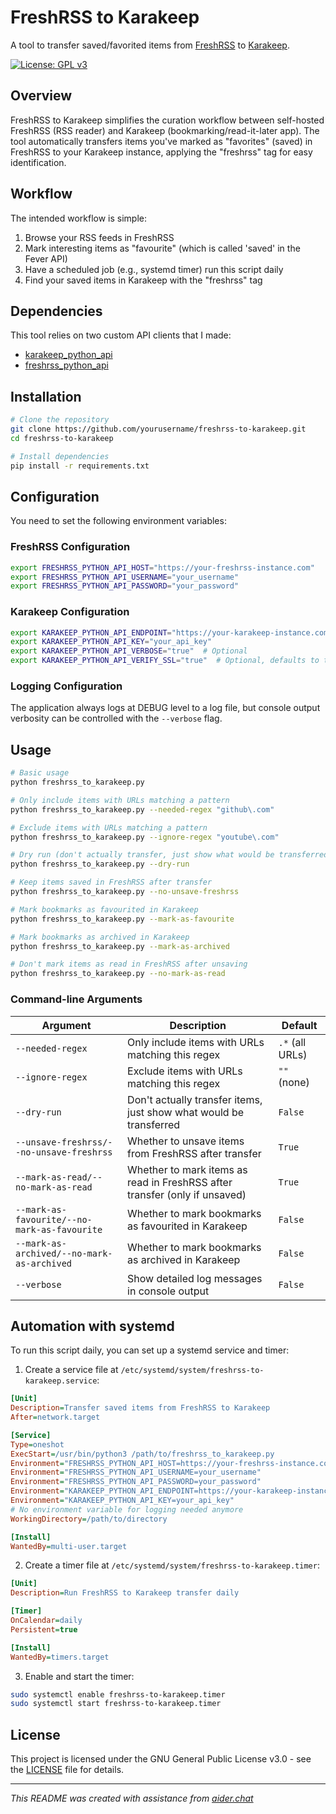# FreshRSS to Karakeep

A tool to transfer saved/favorited items from [FreshRSS](https://github.com/FreshRSS/FreshRSS) to [Karakeep](https://github.com/karakeep-app/karakeep).

[![License: GPL v3](https://img.shields.io/badge/License-GPLv3-blue.svg)](https://www.gnu.org/licenses/gpl-3.0)

## Overview

FreshRSS to Karakeep simplifies the curation workflow between self-hosted FreshRSS (RSS reader) and Karakeep (bookmarking/read-it-later app). The tool automatically transfers items you've marked as "favorites" (saved) in FreshRSS to your Karakeep instance, applying the "freshrss" tag for easy identification.

## Workflow

The intended workflow is simple:

1. Browse your RSS feeds in FreshRSS
2. Mark interesting items as "favourite" (which is called 'saved' in the Fever API)
3. Have a scheduled job (e.g., systemd timer) run this script daily
4. Find your saved items in Karakeep with the "freshrss" tag

## Dependencies

This tool relies on two custom API clients that I made:
- [karakeep_python_api](https://github.com/thiswillbeyourgithub/karakeep_python_api/)
- [freshrss_python_api](https://github.com/thiswillbeyourgithub/freshrss_python_api/)

## Installation

```bash
# Clone the repository
git clone https://github.com/yourusername/freshrss-to-karakeep.git
cd freshrss-to-karakeep

# Install dependencies
pip install -r requirements.txt
```

## Configuration

You need to set the following environment variables:

### FreshRSS Configuration
```bash
export FRESHRSS_PYTHON_API_HOST="https://your-freshrss-instance.com"
export FRESHRSS_PYTHON_API_USERNAME="your_username"
export FRESHRSS_PYTHON_API_PASSWORD="your_password"
```

### Karakeep Configuration
```bash
export KARAKEEP_PYTHON_API_ENDPOINT="https://your-karakeep-instance.com/api/v1"
export KARAKEEP_PYTHON_API_KEY="your_api_key"
export KARAKEEP_PYTHON_API_VERBOSE="true"  # Optional
export KARAKEEP_PYTHON_API_VERIFY_SSL="true"  # Optional, defaults to true
```

### Logging Configuration
The application always logs at DEBUG level to a log file, but console output verbosity can be controlled with the `--verbose` flag.

## Usage

```bash
# Basic usage
python freshrss_to_karakeep.py

# Only include items with URLs matching a pattern
python freshrss_to_karakeep.py --needed-regex "github\.com"

# Exclude items with URLs matching a pattern
python freshrss_to_karakeep.py --ignore-regex "youtube\.com"

# Dry run (don't actually transfer, just show what would be transferred)
python freshrss_to_karakeep.py --dry-run

# Keep items saved in FreshRSS after transfer
python freshrss_to_karakeep.py --no-unsave-freshrss

# Mark bookmarks as favourited in Karakeep
python freshrss_to_karakeep.py --mark-as-favourite

# Mark bookmarks as archived in Karakeep
python freshrss_to_karakeep.py --mark-as-archived

# Don't mark items as read in FreshRSS after unsaving
python freshrss_to_karakeep.py --no-mark-as-read
```

### Command-line Arguments

| Argument | Description | Default |
|----------|-------------|---------|
| `--needed-regex` | Only include items with URLs matching this regex | `.*` (all URLs) |
| `--ignore-regex` | Exclude items with URLs matching this regex | `""` (none) |
| `--dry-run` | Don't actually transfer items, just show what would be transferred | `False` |
| `--unsave-freshrss/--no-unsave-freshrss` | Whether to unsave items from FreshRSS after transfer | `True` |
| `--mark-as-read/--no-mark-as-read` | Whether to mark items as read in FreshRSS after transfer (only if unsaved) | `True` |
| `--mark-as-favourite/--no-mark-as-favourite` | Whether to mark bookmarks as favourited in Karakeep | `False` |
| `--mark-as-archived/--no-mark-as-archived` | Whether to mark bookmarks as archived in Karakeep | `False` |
| `--verbose` | Show detailed log messages in console output | `False` |

## Automation with systemd

To run this script daily, you can set up a systemd service and timer:

1. Create a service file at `/etc/systemd/system/freshrss-to-karakeep.service`:
```ini
[Unit]
Description=Transfer saved items from FreshRSS to Karakeep
After=network.target

[Service]
Type=oneshot
ExecStart=/usr/bin/python3 /path/to/freshrss_to_karakeep.py
Environment="FRESHRSS_PYTHON_API_HOST=https://your-freshrss-instance.com"
Environment="FRESHRSS_PYTHON_API_USERNAME=your_username"
Environment="FRESHRSS_PYTHON_API_PASSWORD=your_password" 
Environment="KARAKEEP_PYTHON_API_ENDPOINT=https://your-karakeep-instance.com/api/v1/"
Environment="KARAKEEP_PYTHON_API_KEY=your_api_key"
# No environment variable for logging needed anymore
WorkingDirectory=/path/to/directory

[Install]
WantedBy=multi-user.target
```

2. Create a timer file at `/etc/systemd/system/freshrss-to-karakeep.timer`:
```ini
[Unit]
Description=Run FreshRSS to Karakeep transfer daily

[Timer]
OnCalendar=daily
Persistent=true

[Install]
WantedBy=timers.target
```

3. Enable and start the timer:
```bash
sudo systemctl enable freshrss-to-karakeep.timer
sudo systemctl start freshrss-to-karakeep.timer
```

## License

This project is licensed under the GNU General Public License v3.0 - see the [LICENSE](LICENSE) file for details.

---
*This README was created with assistance from [aider.chat](https://github.com/Aider-AI/aider/)*

